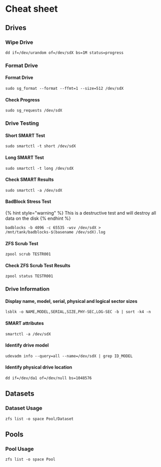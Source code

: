 # Cheat sheet

## Drives

### Wipe Drive

```
dd if=/dev/urandom of=/dev/sdX bs=1M status=progress
```

### Format Drive

#### Format Drive

```
sudo sg_format --format --ffmt=1 --size=512 /dev/sdX
```

#### Check Progress

```
sudo sg_requests /dev/sdX
```

### Drive Testing

#### Short SMART Test

```
sudo smartctl -t short /dev/sdX
```

#### Long  SMART Test

```
sudo smartctl -t long /dev/sdX
```

#### Check SMART Results

```
sudo smartctl -a /dev/sdX
```

#### BadBlock Stress Test

{% hint style="warning" %}
This is a destructive test and will destroy all data on the disk
{% endhint %}

```
badblocks -b 4096 -c 65535 -wsv /dev/sdX > /mnt/tank/badblocks-$(basename /dev/sdX).log
```

#### ZFS Scrub Test

```
zpool scrub TESTR001
```

#### Check ZFS Scrub Test Results

```
zpool status TESTR001
```

### Drive Information

#### Display name, model, serial, physical and logical sector sizes

```
lsblk -o NAME,MODEL,SERIAL,SIZE,PHY-SEC,LOG-SEC -b | sort -k4 -n
```

#### SMART attributes

```
smartctl -a /dev/sdX
```

#### Identify drive model

```
udevadm info --query=all --name=/dev/sdX | grep ID_MODEL
```

#### Identify physical drive location

```
dd if=/dev/da1 of=/dev/null bs=1048576
```

## Datasets

### Dataset Usage

```
zfs list -o space Pool/Dataset
```

## Pools

### Pool Usage

```
zfs list -o space Pool
```
